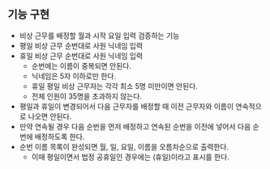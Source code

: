 ## 기능 구현

- 비상 근무를 배정할 월과 시작 요일 입력 검증하는 기능
- 평일 비상 근무 순번대로 사원 닉네임 입력
- 휴일 비상 근무 순번대로 사원 닉네임 입력
  - 순번에는 이름이 중복되면 안된다.
  - 닉네임은 5자 이하로만 한다.
  - 휴일 평일 비상 근무자는 각각 최소 5명 미만이면 안된다.
  - 전체 인원이 35명을 초과하지 않는다.
- 평일과 휴일이 변경되어서 다음 근무자를 배정할 때 이전 근무자와 이름이 연속적으로 나오면 안된다.
- 만약 연속될 경우 다음 순번을 먼저  배정하고 연속된 순번을 이전에 넣어서 다음 순번에 배정하도록 한다.
- 순번 이름 목록이 완성되면 월, 일, 요일, 이름을 오름차순으로 출력한다.
  - 이때 평일이면서 법정 공휴일인 경우에는 (휴일)이라고 표시를 한다.